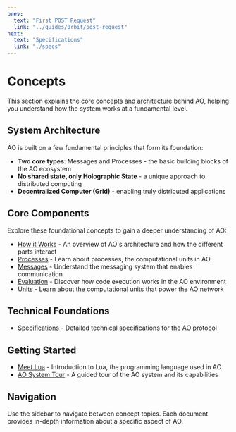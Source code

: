 ```yaml
---
prev:
  text: "First POST Request"
  link: "../guides/0rbit/post-request"
next:
  text: "Specifications"
  link: "./specs"
---
```


# Concepts

This section explains the core concepts and architecture behind AO, helping you understand how the system works at a fundamental level.

## System Architecture

AO is built on a few fundamental principles that form its foundation:

- **Two core types**: Messages and Processes - the basic building blocks of the AO ecosystem
- **No shared state, only Holographic State** - a unique approach to distributed computing
- **Decentralized Computer (Grid)** - enabling truly distributed applications

## Core Components

Explore these foundational concepts to gain a deeper understanding of AO:

- [How it Works](how-it-works) - An overview of AO's architecture and how the different parts interact
- [Processes](processes) - Learn about processes, the computational units in AO
- [Messages](messages) - Understand the messaging system that enables communication
- [Evaluation](eval) - Discover how code execution works in the AO environment
- [Units](units) - Learn about the computational units that power the AO network

## Technical Foundations

- [Specifications](specs) - Detailed technical specifications for the AO protocol

## Getting Started

- [Meet Lua](lua) - Introduction to Lua, the programming language used in AO
- [AO System Tour](tour) - A guided tour of the AO system and its capabilities

## Navigation

Use the sidebar to navigate between concept topics. Each document provides in-depth information about a specific aspect of AO.
